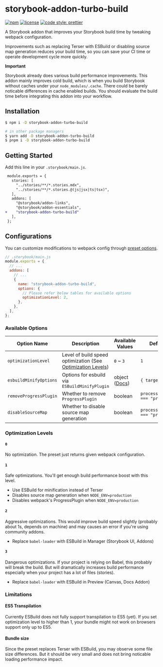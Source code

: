 # storybook-addon-turbo-build

[![npm](https://img.shields.io/npm/v/storybook-addon-turbo-build)](https://www.npmjs.com/package/storybook-addon-turbo-build)
[![license](https://img.shields.io/github/license/pocka/storybook-addon-turbo-build)](https://github.com/pocka/storybook-addon-turbo-build/blob/master/LICENSE)
[![code style: prettier](https://img.shields.io/badge/code_style-prettier-ff69b4.svg)](https://github.com/prettier/prettier)

A Storybook addon that improves your Storybook build time by tweaking webpack configuration.

Improvements such as replacing Terser with ESBuild or disabling source map generation reduces your build time, so you can save your CI time or operate development cycle more quickly.

**Important**

Storybook already does various build performance improvements. This addon mainly improves cold build, which is when you build Storybook without caches under your `node_modules/.cache`.
There could be barely noticable differences in cache enabled builds. You should evaluate the build time before integrating this addon into your workflow.

## Installation

```sh
$ npm i -D storybook-addon-turbo-build

# in other package managers
$ yarn add -D storybook-addon-turbo-build
$ pnpm i -D storybook-addon-turbo-build
```

## Getting Started

Add this line in your `.storybook/main.js`.

```diff
 module.exports = {
   stories: [
     "../stories/**/*.stories.mdx",
     "../stories/**/*.stories.@(js|jsx|ts|tsx)",
   ],
   addons: [
     "@storybook/addon-links",
     "@storybook/addon-essentials",
+    "storybook-addon-turbo-build"
   ],
 };
```

## Configurations

You can customize modifications to webpack config through [preset options](https://storybook.js.org/docs/react/addons/install-addons#optional-configuration).

```js
// .storybook/main.js
module.exports = {
  // ...
  addons: [
    // ...
    {
      name: "storybook-addon-turbo-build",
      options: {
        // Please refer below tables for available options
        optimizationLevel: 2,
      },
    },
  ],
};
```

### Available Options

| Option Name            | Description                                                                         | Available Values                                                              | Default Value                           |
| ---------------------- | ----------------------------------------------------------------------------------- | ----------------------------------------------------------------------------- | --------------------------------------- |
| `optimizationLevel`    | Level of build speed optimization (See [Optimization Levels](#optimization-levels)) | `0` ~ `3`                                                                     | `1`                                     |
| `esbuildMinifyOptions` | Options for esbuild via `ESBuildMinifyPlugin`                                       | object ([Docs](https://github.com/privatenumber/esbuild-loader#minifyplugin)) | `{ target: "es2015" }`                  |
| `removeProgressPlugin` | Whether to remove `ProgressPlugin`                                                  | boolean                                                                       | `process.env.NODE_ENV === "production"` |
| `disableSourceMap`     | Whether to disable source map generation                                            | boolean                                                                       | `process.env.NODE_ENV === "production"` |

### Optimization Levels

#### `0`

No optimization. The preset just returns given webpack configuration.

#### `1`

Safe optimizations. You'll get enough build performance boost with this level.

- Use ESBuild for minification instead of Terser
- Disables source map generation when `NODE_ENV=production`
- Disables webpack's ProgressPlugin when `NODE_ENV=production`

#### `2`

Aggressive optimizations. This would improve build speed slightly (probably about 1s, depends on machine) and may causes an error if you're using community addons.

- Replace `babel-loader` with ESBuild in Manager (Storybook UI, Addons)

#### `3`

Dangerous optimizations. If your project is relying on Babel, this probably will break the build. But will dramatically increases build performance especially when your project has a lot of files (stories).

- Replace `babel-loader` with ESBuild in Preview (Canvas, Docs Addon)

### Limitations

#### ES5 Transpilation

Currently ESBuild does not fully support transpilation to ES5 (yet). If you set optimization level to higher than 1, your bundle might not work on browsers support only up to ES5.

#### Bundle size

Since the preset replaces Terser with ESBuild, you may observe some file size differences. But it should be very small and does not bring noticable loading performance impact.
